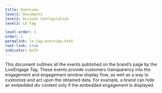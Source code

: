 ```yaml
---
title: Overview
level1: Documents
level2: Account Configuration
level3: LE-Tag

level-order: 3
order: 1
permalink: le-tag-overview.html
root-link: true
indicator: both
---
```


This document outlines all the events published on the brand’s page by the LiveEngage Tag. These events provide customers transparency into the engagement and engagement window display flow, as well as a way to customize and act upon the obtained data. For example, a brand can hide an embedded div content only if the embedded engagement is displayed.
